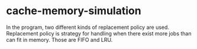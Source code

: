# cache-memory-simulation
In the program, two different kinds of replacement policy are used. Replacement policy is strategy for handling when there exist more jobs than can fit in memory. Those are FIFO and LRU.
